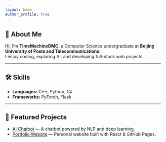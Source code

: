 ```yaml
---
layout: home
author_profile: true
---
```


## 👋 About Me
Hi, I'm **TimeMachineDMC**, a Computer Science undergraduate at **Beijing University of Posts and Telecommunications**.  
I enjoy coding, exploring AI, and developing full-stack web projects.

---

## 🛠 Skills
- **Languages:** C++, Python, C# 
- **Frameworks:** PyTorch, Flask  

---

## 🚀 Featured Projects
- [AI Chatbot](https://github.com/your-repo) — A chatbot powered by NLP and deep learning.  
- [Portfolio Website](https://github.com/your-repo) — Personal website built with React & GitHub Pages.
